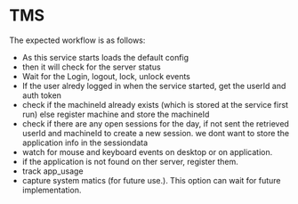 # TMS



The expected workflow is as follows:

- As this service starts loads the default config
- then it will check for the server status
- Wait for the Login, logout, lock, unlock events
- If the user alredy logged in when the service started, get the userId and auth token
- check if the machineId already exists (which is stored at the service first run)  else register machine and store the machineId
- check if there are any open sessions for the day, if not sent the retrieved userId and machineId to create a new session. we dont want to store the application info in the sessiondata
- watch for mouse and keyboard events on desktop or on application.
- if the application is not found on ther server, register them.
- track app_usage
- capture system matics (for future use.). This option can wait for future implementation.
